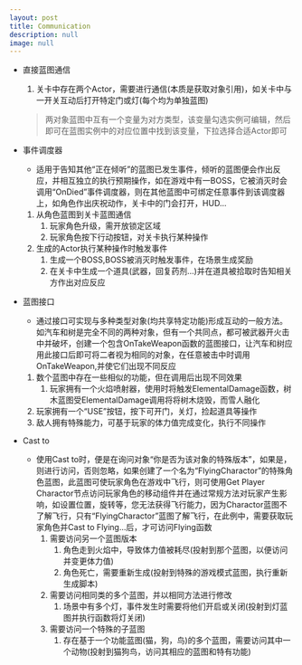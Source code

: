 ```yaml
---
layout: post
title: Communication
description: null
image: null
---
```


- 直接蓝图通信
    1. 关卡中存在两个Actor，需要进行通信(本质是获取对象引用)，如关卡中与一开关互动后打开特定门或灯(每个均为单独蓝图)
    >两对象蓝图中互有一个变量为对方类型，该变量勾选实例可编辑，然后即可在蓝图实例中的对应位置中找到该变量，下拉选择合适Actor即可

- 事件调度器
    - 适用于告知其他“正在倾听”的蓝图已发生事件，倾听的蓝图便会作出反应，并相互独立的执行预期操作，如在游戏中有一BOSS，它被消灭时会调用“OnDied”事件调度器，则在其他蓝图中可绑定任意事件到该调度器上，如角色作出庆祝动作，关卡中的门会打开，HUD...
    1. 从角色蓝图到关卡蓝图通信
        1. 玩家角色升级，需开放锁定区域
        2. 玩家角色按下行动按钮，对关卡执行某种操作
    2. 生成的Actor执行某种操作时触发事件
        1. 生成一个BOSS,BOSS被消灭时触发事件，在场景生成奖励
        2. 在关卡中生成一个道具(武器，回复药剂...)并在道具被拾取时告知相关方作出对应反应
    
- 蓝图接口
    - 通过接口可实现与多种类型对象(均共享特定功能)形成互动的一般方法。如汽车和树是完全不同的两种对象，但有一个共同点，都可被武器开火击中并破坏，创建一个包含OnTakeWeapon函数的蓝图接口，让汽车和树应用此接口后即可将二者视为相同的对象，在任意被击中时调用OnTakeWeapon,并使它们出现不同反应
    1. 数个蓝图中存在一些相似的功能，但在调用后出现不同效果
        1. 玩家拥有一个火焰喷射器，使用时将触发ElementalDamage函数，树木蓝图受ElementalDamage调用将将树木烧毁，而雪人融化
    2. 玩家拥有一个“USE”按钮，按下可开门，关灯，捡起道具等操作
    3. 敌人拥有特殊能力，可基于玩家的体力值完成变化，执行不同操作

- Cast to
    - 使用Cast to时，便是在询问对象“你是否为该对象的特殊版本”，如果是，则进行访问，否则忽略，如果创建了一个名为“FlyingCharactor”的特殊角色蓝图，此蓝图可使玩家角色在游戏中飞行，则可使用Get Player Charactor节点访问玩家角色的移动组件并在通过常规方法对玩家产生影响，如设置位置，旋转等，您无法获得飞行能力，因为Charactor蓝图不了解飞行，只有“FlyingCharactor”蓝图了解飞行，在此例中，需要获取玩家角色并Cast to Flying...后，才可访问Flying函数
        1. 需要访问另一个蓝图版本
            1. 角色走到火焰中，导致体力值被耗尽(投射到那个蓝图，以便访问并变更体力值)
            2. 角色死亡，需要重新生成(投射到特殊的游戏模式蓝图，执行重新生成脚本)
        2. 需要访问相同类的多个蓝图，并以相同方法进行修改
            1. 场景中有多个灯，事件发生时需要将他们开启或关闭(投射到灯蓝图并执行函数将灯关闭)
        3. 需要访问一个特殊的子蓝图
            1. 存在基于一个功能蓝图(猫，狗，鸟)的多个蓝图，需要访问其中一个动物(投射到猫狗鸟，访问其相应的蓝图和特有功能)